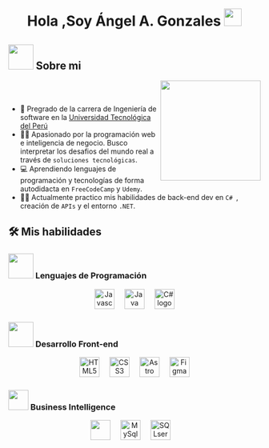 <h1 align="center">Hola ,Soy Ángel A. Gonzales <img src="https://media.giphy.com/media/hvRJCLFzcasrR4ia7z/giphy.gif" width="35"></h1>

## <picture><img src = "https://github.com/7oSkaaa/7oSkaaa/blob/main/Images/about_me.gif?raw=true" width = 50px></picture> Sobre mi
<picture> <img align="right" src="https://github.com/7oSkaaa/7oSkaaa/blob/main/Images/Right_Side.gif?raw=true" width = 200px></picture>

<br><br>
- :school: Pregrado de la carrera de Ingeniería de software en la [Universidad Tecnológica del Perú](https://www.utp.edu.pe/cgt/facultad-de-ingenieria/ingenieria-de-software)
- :technologist: Apasionado por la programación web e inteligencia de negocio. Busco interpretar los desafios del mundo real a través de `soluciones tecnológicas`.
- :computer:  Aprendiendo lenguajes de programación y tecnologías de forma autodidacta en `FreeCodeCamp` y  `Udemy`.
- :student: Actualmente practico mis habilidades de back-end dev en `C# `, creación de `APIs` y el entorno `.NET`.

## 🛠️ Mis habilidades

### <picture> <img src = "https://github.com/7oSkaaa/7oSkaaa/blob/main/Images/Programming_Languages.gif?raw=true" width = 50px>  </picture> Lenguajes de Programación
<div align="center">
 <img src="https://cdn.jsdelivr.net/gh/devicons/devicon@latest/icons/javascript/javascript-original.svg" height="40" alt="Javascript logo"/>
 <img width="12"/>
 <img src="https://cdn.jsdelivr.net/gh/devicons/devicon@latest/icons/java/java-original.svg" height="40" alt="Java logo"/>
 <img width="12"/>
 <img src="https://cdn.jsdelivr.net/gh/devicons/devicon@latest/icons/csharp/csharp-original.svg" height="40" alt="C# logo"/>
</div>

### <picture> <img src = "https://github.com/7oSkaaa/7oSkaaa/blob/main/Images/Front_End.gif?raw=true" width = 50px>  </picture> Desarrollo Front-end
<div align="center">
 <img src="https://cdn.jsdelivr.net/gh/devicons/devicon@latest/icons/html5/html5-original.svg" height="40" alt="HTML5 logo"/>
 <img width="12"/>
 <img src="https://cdn.jsdelivr.net/gh/devicons/devicon@latest/icons/css3/css3-original.svg" height="40" alt="CSS3 logo"/>
 <img width="12"/>
 <img src="https://cdn.jsdelivr.net/gh/devicons/devicon@latest/icons/astro/astro-original.svg" height="40" alt="Astro logo"/>
 <img width="12"/>
 <img src="https://cdn.jsdelivr.net/gh/devicons/devicon@latest/icons/figma/figma-original.svg" height="40" alt="Figma logo"/>
</div>

### <picture> <img src="https://images.assetsdelivery.com/compings_v2/antonshaparenko/antonshaparenko2003/antonshaparenko200300218.jpg" width=40px> </picture> Business Intelligence
<div align="center">
  <picture><img src="https://www.kindpng.com/picc/m/133-1335572_microsoft-excel-logo-png-transparent-png.png" width="40px"/></picture>
  <img width="12"/>
  <img src="https://cdn.jsdelivr.net/gh/devicons/devicon@latest/icons/mysql/mysql-original.svg" height="40" alt="MySql logo"/>
  <img width="12"/>
  <img src="https://cdn.jsdelivr.net/gh/devicons/devicon@latest/icons/microsoftsqlserver/microsoftsqlserver-original.svg" height="40" alt="SQLserver logo"/>
  <img width="12"/>
</div>

<!--
**RadiowaveDev/RadiowaveDev** is a ✨ _special_ ✨ repository because its `README.md` (this file) appears on your GitHub profile.

Here are some ideas to get you started:

- 🔭 I’m currently working on ...
- 🌱 I’m currently learning ...
- 👯 I’m looking to collaborate on ...
- 🤔 I’m looking for help with ...
- 💬 Ask me about ...
- 📫 How to reach me: ...
- 😄 Pronouns: ...
- ⚡ Fun fact: ...
-->
